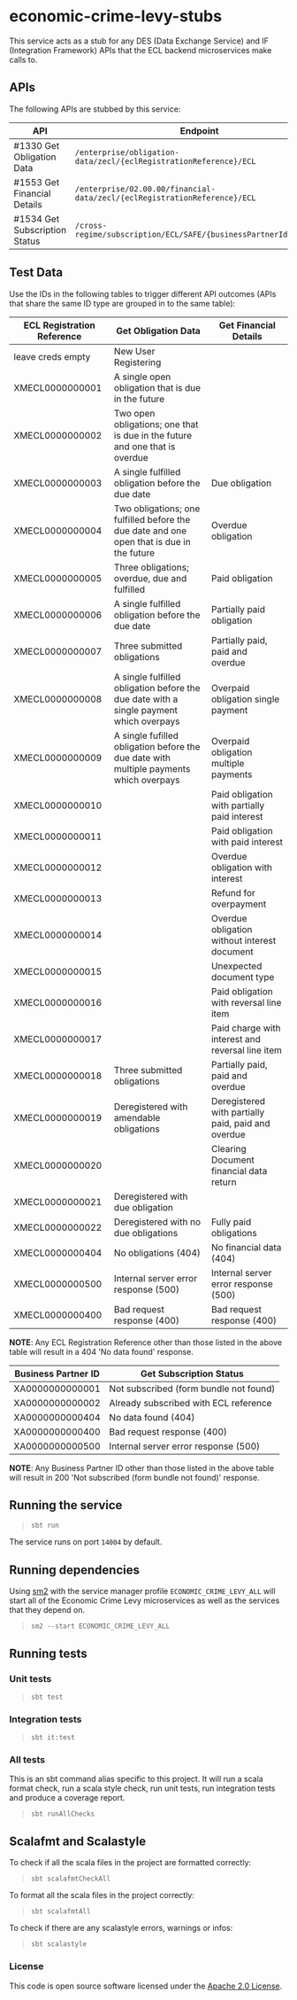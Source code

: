 # economic-crime-levy-stubs

This service acts as a stub for any DES (Data Exchange Service) and IF (Integration Framework) APIs that the ECL backend
microservices make calls to.

## APIs

The following APIs are stubbed by this service:

| API                           | Endpoint                                                                  | Method |
|-------------------------------|---------------------------------------------------------------------------|--------|
| #1330 Get Obligation Data     | `/enterprise/obligation-data/zecl/{eclRegistrationReference}/ECL`         | GET    |
| #1553 Get Financial Details   | `/enterprise/02.00.00/financial-data/zecl/{eclRegistrationReference}/ECL` | GET    |
| #1534 Get Subscription Status | `/cross-regime/subscription/ECL/SAFE/{businessPartnerId}/status`          | GET    |

## Test Data

Use the IDs in the following tables to trigger different API outcomes (APIs that share the same ID type are grouped in
to the same table):

| ECL Registration Reference | Get Obligation Data                                                                       | Get Financial Details                              |
|----------------------------|-------------------------------------------------------------------------------------------|----------------------------------------------------|
| leave creds empty          | New User Registering                                                                      |                                                    |
| XMECL0000000001            | A single open obligation that is due in the future                                        |                                                    |
| XMECL0000000002            | Two open obligations; one that is due in the future and one that is overdue               |                                                    |
| XMECL0000000003            | A single fulfilled obligation before the due date                                         | Due obligation                                     |
| XMECL0000000004            | Two obligations; one fulfilled before the due date and one open that is due in the future | Overdue obligation                                 |
| XMECL0000000005            | Three obligations; overdue, due and fulfilled                                             | Paid obligation                                    |
| XMECL0000000006            | A single fulfilled obligation before the due date                                         | Partially paid obligation                          |
| XMECL0000000007            | Three submitted obligations                                                               | Partially paid, paid and overdue                   |
| XMECL0000000008            | A single fulfilled obligation before the due date with a single payment which overpays    | Overpaid obligation single payment                 |
| XMECL0000000009            | A single fufilled obligation before the due date with multiple payments which overpays    | Overpaid obligation multiple payments              |
| XMECL0000000010            |                                                                                           | Paid obligation with partially paid interest       |
| XMECL0000000011            |                                                                                           | Paid obligation with  paid interest                |
| XMECL0000000012            |                                                                                           | Overdue obligation with interest                   |
| XMECL0000000013            |                                                                                           | Refund for overpayment                             |
| XMECL0000000014            |                                                                                           | Overdue obligation without interest document       |
| XMECL0000000015            |                                                                                           | Unexpected document type                           |
| XMECL0000000016            |                                                                                           | Paid obligation with reversal line item            |
| XMECL0000000017            |                                                                                           | Paid charge with interest and reversal line item   |
| XMECL0000000018            | Three submitted obligations                                                               | Partially paid, paid and overdue                   |
| XMECL0000000019            | Deregistered with amendable obligations                                                   | Deregistered with partially paid, paid and overdue |
| XMECL0000000020            |                                                                                           | Clearing Document financial data return            |
| XMECL0000000021            | Deregistered with due obligation                                                          |                                                    |
| XMECL0000000022            | Deregistered with no due obligations                                                      | Fully paid obligations                             |
| XMECL0000000404            | No obligations (404)                                                                      | No financial data (404)                            |
| XMECL0000000500            | Internal server error response (500)                                                      | Internal server error response (500)               |
| XMECL0000000400            | Bad request response (400)                                                                | Bad request response (400)                         |

**NOTE**: Any ECL Registration Reference other than those listed in the above table will result in a 404 'No data found'
response.

| Business Partner ID | Get Subscription Status                |
|---------------------|----------------------------------------|
| XA0000000000001     | Not subscribed (form bundle not found) |
| XA0000000000002     | Already subscribed with ECL reference  |
| XA0000000000404     | No data found (404)                    |
| XA0000000000400     | Bad request response (400)             |
| XA0000000000500     | Internal server error response (500)   |

**NOTE**: Any Business Partner ID other than those listed in the above table will result in 200 'Not subscribed (form
bundle not found)' response.

## Running the service

> `sbt run`

The service runs on port `14004` by default.

## Running dependencies

Using [sm2](https://github.com/hmrc/sm2)
with the service manager profile `ECONOMIC_CRIME_LEVY_ALL` will start
all of the Economic Crime Levy microservices as well as the services
that they depend on.

> `sm2 --start ECONOMIC_CRIME_LEVY_ALL`

## Running tests

### Unit tests

> `sbt test`

### Integration tests

> `sbt it:test`

### All tests

This is an sbt command alias specific to this project. It will run a scala format
check, run a scala style check, run unit tests, run integration tests and produce a coverage report.
> `sbt runAllChecks`

## Scalafmt and Scalastyle

To check if all the scala files in the project are formatted correctly:
> `sbt scalafmtCheckAll`

To format all the scala files in the project correctly:
> `sbt scalafmtAll`

To check if there are any scalastyle errors, warnings or infos:
> `sbt scalastyle`

### License

This code is open source software licensed under
the [Apache 2.0 License]("http://www.apache.org/licenses/LICENSE-2.0.html").
